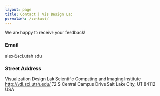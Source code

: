 ```yaml
---
layout: page
title: Contact | Vis Design Lab
permalink: /contact/
---
```


We are happy to receive your feedback!

### Email

[alex@sci.utah.edu](mailto:alex@sci.utah.edu)

### Street Address

Visualization Design Lab
Scientific Computing and Imaging Institute
http://vdl.sci.utah.edu/
72 S Central Campus Drive
Salt Lake City, UT 84112
USA